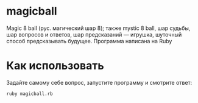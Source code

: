 # magicball
Magic 8 ball (рус. магический шар 8); также mystic 8 ball, шар судьбы, шар вопросов и ответов, шар предсказаний — игрушка, шуточный способ предсказывать будущее. Программа написана на Ruby

# Как использовать
Задайте самому себе вопрос, запустите программу и смотрите ответ:
~~~ 
ruby magicball.rb
~~~
